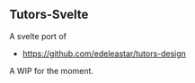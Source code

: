 ## Tutors-Svelte

A svelte port of

- <https://github.com/edeleastar/tutors-design>

A WIP for the moment.
